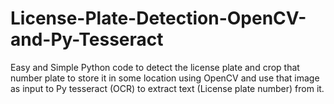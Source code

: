 # License-Plate-Detection-OpenCV-and-Py-Tesseract
Easy and Simple Python code to detect the license plate and crop that number plate to store  it in some location using OpenCV and use that image as input to Py tesseract (OCR) to extract  text (License plate number) from it.
